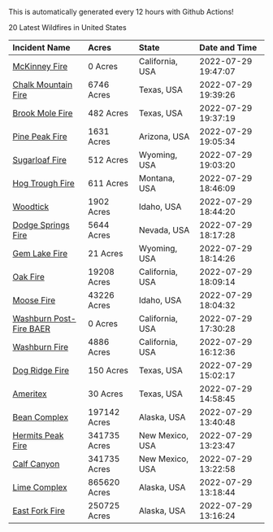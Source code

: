 This is automatically generated every 12 hours with Github Actions!

20 Latest Wildfires in United States

 | Incident Name | Acres | State | Date and Time |
|:---|:---|:---|:---|
| [McKinney Fire](https://inciweb.nwcg.gov/incident/8287/) | 0 Acres | California, USA | 2022-07-29 19:47:07 |
| [Chalk Mountain Fire](https://inciweb.nwcg.gov/incident/8255/) | 6746 Acres | Texas, USA | 2022-07-29 19:39:26 |
| [Brook Mole Fire](https://inciweb.nwcg.gov/incident/8286/) | 482 Acres | Texas, USA | 2022-07-29 19:37:19 |
| [Pine Peak Fire](https://inciweb.nwcg.gov/incident/8257/) | 1631 Acres | Arizona, USA | 2022-07-29 19:05:34 |
| [Sugarloaf Fire](https://inciweb.nwcg.gov/incident/8279/) | 512 Acres | Wyoming, USA | 2022-07-29 19:03:20 |
| [Hog Trough Fire](https://inciweb.nwcg.gov/incident/8258/) | 611 Acres | Montana, USA | 2022-07-29 18:46:09 |
| [Woodtick](https://inciweb.nwcg.gov/incident/8253/) | 1902 Acres | Idaho, USA | 2022-07-29 18:44:20 |
| [Dodge Springs Fire](https://inciweb.nwcg.gov/incident/8268/) | 5644 Acres | Nevada, USA | 2022-07-29 18:17:28 |
| [Gem Lake Fire](https://inciweb.nwcg.gov/incident/8269/) | 21 Acres | Wyoming, USA | 2022-07-29 18:14:26 |
| [Oak Fire](https://inciweb.nwcg.gov/incident/8280/) | 19208 Acres | California, USA | 2022-07-29 18:09:14 |
| [Moose Fire](https://inciweb.nwcg.gov/incident/8249/) | 43226 Acres | Idaho, USA | 2022-07-29 18:04:32 |
| [Washburn Post-Fire BAER](https://inciweb.nwcg.gov/incident/8272/) | 0 Acres | California, USA | 2022-07-29 17:30:28 |
| [Washburn Fire](https://inciweb.nwcg.gov/incident/8209/) | 4886 Acres | California, USA | 2022-07-29 16:12:36 |
| [Dog Ridge Fire](https://inciweb.nwcg.gov/incident/8285/) | 150 Acres | Texas, USA | 2022-07-29 15:02:17 |
| [Ameritex](https://inciweb.nwcg.gov/incident/8283/) | 30 Acres | Texas, USA | 2022-07-29 14:58:45 |
| [Bean Complex](https://inciweb.nwcg.gov/incident/8183/) | 197142 Acres | Alaska, USA | 2022-07-29 13:40:48 |
| [Hermits Peak Fire](https://inciweb.nwcg.gov/incident/8049/) | 341735 Acres | New Mexico, USA | 2022-07-29 13:23:47 |
| [Calf Canyon](https://inciweb.nwcg.gov/incident/8069/) | 341735 Acres | New Mexico, USA | 2022-07-29 13:22:58 |
| [Lime Complex](https://inciweb.nwcg.gov/incident/8173/) | 865620 Acres | Alaska, USA | 2022-07-29 13:18:44 |
| [East Fork Fire ](https://inciweb.nwcg.gov/incident/8148/) | 250725 Acres | Alaska, USA | 2022-07-29 13:16:24 |
